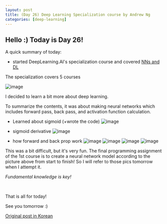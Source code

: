 ```yaml
---
layout: post
title: (Day 26) Deep Learning Specialization course by Andrew Ng
categories: [deep-learning]
---
```


## Hello :) Today is Day 26!
A quick summary of today:
* started DeepLearning.AI's specialization course and covered [NNs and DL](https://www.coursera.org/specializations/deep-learning)

The specialization covers 5 courses

![image](https://github.com/ivanstudyblog/ivanstudyblog.github.io/assets/167014511/51cc4f0d-25f0-4546-88ea-5e91a8a030b5)

I decided to learn a bit more about deep learning.

To summarize the contents, it was about making neural networks which includes forward pass, back pass, and activation function calculation.

* Learned about sigmoid (+wrote the code)
![image](https://github.com/ivanstudyblog/ivanstudyblog.github.io/assets/167014511/18e2fca0-9e28-44d1-b491-6faf5d09ca90)

* sigmoid derivative
![image](https://github.com/ivanstudyblog/ivanstudyblog.github.io/assets/167014511/9a367155-d628-4b34-bd94-65c08e51665a)

* how forward and back prop work
![image](https://github.com/ivanstudyblog/ivanstudyblog.github.io/assets/167014511/5064049b-b4e9-40ef-a1b3-143734100121)
![image](https://github.com/ivanstudyblog/ivanstudyblog.github.io/assets/167014511/2cb413f1-fedc-44a5-a7ec-cc391b52ca54)
![image](https://github.com/ivanstudyblog/ivanstudyblog.github.io/assets/167014511/0b036457-2299-4335-a711-a55d60e33999)
![image](https://github.com/ivanstudyblog/ivanstudyblog.github.io/assets/167014511/60a9ce34-2619-464a-975b-5674d252b5ff)

This was a bit difficult, but it's very fun. The final programming assignment of the 1st course is to create a neural network model according to the picture above from start to finish! So I will refer to those pics tomorrow when I attempt it.

_Fundamental knowledge is key!_

<br/>

That is all for today!

See you tomorrow :)

[Original post in Korean](https://50daysml.blogspot.com/2024/01/day-26-deep-learning-specialization.html)

